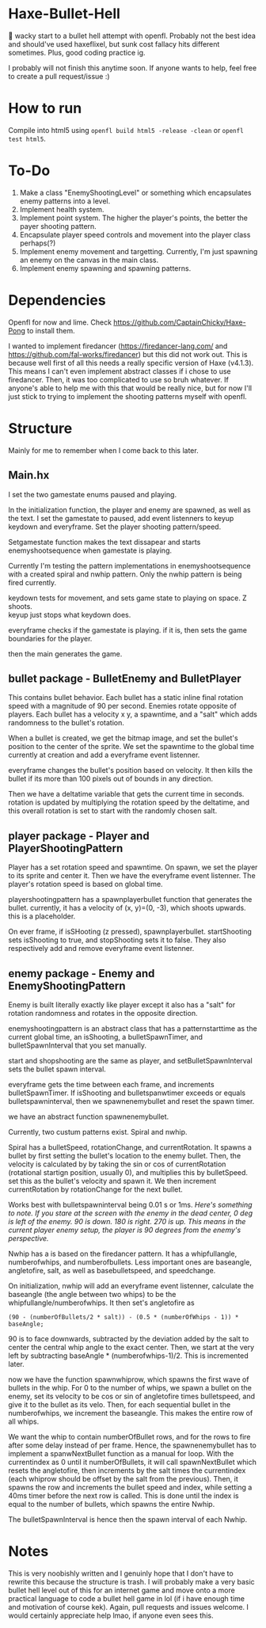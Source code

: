 # Haxe-Bullet-Hell
🤔 wacky start to a bullet hell attempt with openfl. Probably not the best idea and should've used haxeflixel, but sunk cost fallacy hits different sometimes. Plus, good coding practice ig.

I probably will not finish this anytime soon. If anyone wants to help, feel free to create a pull request/issue :)

# How to run
Compile into html5 using `openfl build html5 -release -clean` or `openfl test html5`.

# To-Do
1. Make a class "EnemyShootingLevel" or something which encapsulates enemy patterns into a level.
2. Implement health system.
3. Implement point system. The higher the player's points, the better the payer shooting pattern.
4. Encapsulate player speed controls and movement into the player class perhaps(?)
5. Implement enemy movement and targetting. Currently, I'm just spawning an enemy on the canvas in the main class.
6. Implement enemy spawning and spawning patterns.

# Dependencies
Openfl for now and lime. Check https://github.com/CaptainChicky/Haxe-Pong to install them. 

I wanted to implement firedancer (https://firedancer-lang.com/ and https://github.com/fal-works/firedancer) but this did not work out. This is because well first of all this needs a really specific version of Haxe (v4.1.3). This means I can't even implement abstract classes if i chose to use firedancer. Then, it was too complicated to use so bruh whatever. If anyone's able to help me with this that would be really nice, but for now I'll just stick to trying to implement the shooting patterns myself with openfl.

# Structure
Mainly for me to remember when I come back to this later.

## Main.hx
I set the two gamestate enums paused and playing. 

In the initialization function, the player and enemy are spawned, as well as the text. I set the gamestate to paused, add event listenners to keyup keydown and everyframe. Set the player shooting pattern/speed.

Setgamestate function makes the text dissapear and starts enemyshootsequence when gamestate is playing.

Currently I'm testing the pattern implementations in enemyshootsequence with a created spiral and nwhip pattern. Only the nwhip pattern is being fired currently.

keydown tests for movement, and sets game state to playing on space. Z shoots.  
keyup just stops what keydown does.

everyframe checks if the gamestate is playing. if it is, then sets the game boundaries for the player.

then the main generates the game.

## bullet package - BulletEnemy and BulletPlayer
This contains bullet behavior. Each bullet has a static inline final rotation speed with a magnitude of 90 per second. Enemies rotate opposite of players. Each bullet has a velocity x y, a spawntime, and a "salt" which adds randomness to the bullet's rotation.

When a bullet is created, we get the bitmap image, and set the bullet's position to the center of the sprite. We set the spawntime to the global time currently at creation and add a everyframe event listenner.

everyframe changes the bullet's position based on velocity. It then kills the bullet if its more than 100 pixels out of bounds in any direction.

Then we have a deltatime variable that gets the current time in seconds. rotation is updated by multiplying the rotation speed by the deltatime, and this overall rotation is set to start with the randomly chosen salt.

## player package - Player and PlayerShootingPattern
Player has a set rotation speed and spawntime. On spawn, we set the player to its sprite and center it. Then we have the everyframe event listenner. The player's rotation speed is based on global time.

playershootingpattern has a spawnplayerbullet function that generates the bullet. currently, it has a velocity of (x, y)=(0, -3), which shoots upwards. this is a placeholder. 

On ever frame, if isSHooting (z pressed), spawnplayerbullet. startShooting sets isShooting to true, and stopShooting sets it to false. They also respectively add and remove everyframe event listenner.

## enemy package - Enemy and EnemyShootingPattern
Enemy is built literally exactly like player except it also has a "salt" for rotation randomness and rotates in the opposite direction.

enemyshootingpattern is an abstract class that has a patternstarttime as the current global time, an isShooting, a bulletSpawnTimer, and bulletSpawnInterval that you set manually.

start and shopshooting are the same as player, and setBulletSpawnInterval sets the bullet spawn interval.

everyframe gets the time between each frame, and increments bulletSpawnTimer. If isShooting and bulletspanwtimer exceeds or equals bulletspawninterval, then we spawnenemybullet and reset the spawn timer.

we have an abstract function spawnenemybullet.

Currently, two custum patterns exist. Spiral and nwhip. 

Spiral has a bulletSpeed, rotationChange, and currentRotation. It spawns a bullet by first setting the bullet's location to the enemy bullet. Then, the velocity is calculated by by taking the sin or cos of currentRotation (rotational startign position, usually 0), and multiplies this by bulletSpeed. set this as the bullet's velocity and spawn it. We then increment currentRotation by rotationChange for the next bullet.

Works best with bulletspawninterval being 0.01 s or 1ms. *Here's something to note. If you stare at the screen with the enemy in the dead center, 0 deg is left of the enemy. 90 is down. 180 is right. 270 is up. This means in the current player enemy setup, the player is 90 degrees from the enemy's perspective.*

Nwhip has a is based on the firedancer pattern. It has a whipfullangle, numberofwhips, and numberofbullets. Less important ones are baseangle, angletofire, salt, as well as basebulletspeed, and speedchange.

On initialization, nwhip will add an everyframe event listenner, calculate the baseangle (the angle between two whips) to be the whipfullangle/numberofwhips. It then set's angletofire as 

    (90 - (numberOfBullets/2 * salt)) - (0.5 * (numberOfWhips - 1)) * baseAngle;

90 is to face downwards, subtracted by the deviation added by the salt to center the central whip angle to the exact center. Then, we start at the very left by subtracting baseAngle * (numberofwhips-1)/2. This is incremented later.

now we have the function spawnwhiprow, which spawns the first wave of bullets in the whip. For 0 to the number of whips, we spawn a bullet on the enemy, set its velocity to be cos or sin of angletofire times bulletspeed, and give it to the bullet as its velo. Then, for each sequential bullet in the numberofwhips, we increment the baseangle. This makes the entire row of all whips.

We want the whip to contain numberOfBullet rows, and for the rows to fire after some delay instead of per frame. Hence, the spawnenemybullet has to implement a spanwNextBullet function as a manual for loop. With the currentindex as 0 until it numberOfBullets, it will call spawnNextBullet which resets the angletofire, then increments by the salt times the currentindex (each whiprow should be offset by the salt from the previous). Then, it spawns the row and increments the bullet speed and index, while setting a 40ms timer before the next row is called. This is done until the index is equal to the number of bullets, which spawns the entire Nwhip.

The bulletSpawnInterval is hence then the spawn interval of each Nwhip.

# Notes
This is very noobishly written and I genuinly hope that I don't have to rewrite this because the structure is trash. I will probably make a very basic bullet hell level out of this for an internet game and move onto a more practical language to code a bullet hell game in lol (if i have enough time and motivation of course kek). Again, pull requests and issues welcome. I would certainly appreciate help lmao, if anyone even sees this.